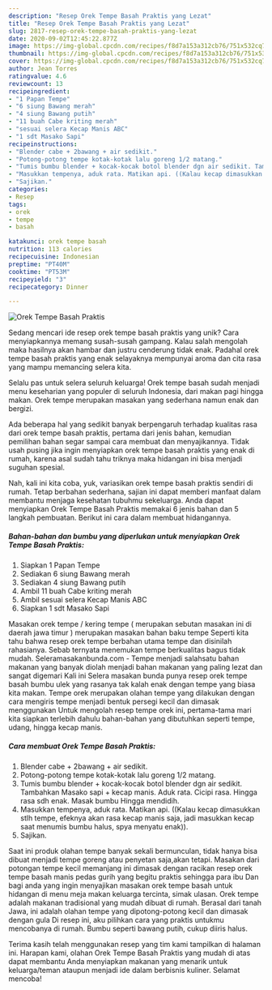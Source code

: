 ```yaml
---
description: "Resep Orek Tempe Basah Praktis yang Lezat"
title: "Resep Orek Tempe Basah Praktis yang Lezat"
slug: 2817-resep-orek-tempe-basah-praktis-yang-lezat
date: 2020-09-02T12:45:22.877Z
image: https://img-global.cpcdn.com/recipes/f8d7a153a312cb76/751x532cq70/orek-tempe-basah-praktis-foto-resep-utama.jpg
thumbnail: https://img-global.cpcdn.com/recipes/f8d7a153a312cb76/751x532cq70/orek-tempe-basah-praktis-foto-resep-utama.jpg
cover: https://img-global.cpcdn.com/recipes/f8d7a153a312cb76/751x532cq70/orek-tempe-basah-praktis-foto-resep-utama.jpg
author: Jean Torres
ratingvalue: 4.6
reviewcount: 13
recipeingredient:
- "1 Papan Tempe"
- "6 siung Bawang merah"
- "4 siung Bawang putih"
- "11 buah Cabe kriting merah"
- "sesuai selera Kecap Manis ABC"
- "1 sdt Masako Sapi"
recipeinstructions:
- "Blender cabe + 2bawang + air sedikit."
- "Potong-potong tempe kotak-kotak lalu goreng 1/2 matang."
- "Tumis bumbu blender + kocak-kocak botol blender dgn air sedikit. Tambahkan Masako sapi + kecap manis. Aduk rata. Cicipi rasa. Hingga rasa sdh enak. Masak bumbu Hingga mendidih."
- "Masukkan tempenya, aduk rata. Matikan api. ((Kalau kecap dimasukkan stlh tempe, efeknya akan rasa kecap manis saja, jadi masukkan kecap saat menumis bumbu halus, spya menyatu enak))."
- "Sajikan."
categories:
- Resep
tags:
- orek
- tempe
- basah

katakunci: orek tempe basah 
nutrition: 113 calories
recipecuisine: Indonesian
preptime: "PT40M"
cooktime: "PT53M"
recipeyield: "3"
recipecategory: Dinner

---
```



![Orek Tempe Basah Praktis](https://img-global.cpcdn.com/recipes/f8d7a153a312cb76/751x532cq70/orek-tempe-basah-praktis-foto-resep-utama.jpg)

Sedang mencari ide resep orek tempe basah praktis yang unik? Cara menyiapkannya memang susah-susah gampang. Kalau salah mengolah maka hasilnya akan hambar dan justru cenderung tidak enak. Padahal orek tempe basah praktis yang enak selayaknya mempunyai aroma dan cita rasa yang mampu memancing selera kita.

Selalu pas untuk selera seluruh keluarga! Orek tempe basah sudah menjadi menu keseharian yang populer di seluruh Indonesia, dari makan pagi hingga makan. Orek tempe merupakan masakan yang sederhana namun enak dan bergizi.

Ada beberapa hal yang sedikit banyak berpengaruh terhadap kualitas rasa dari orek tempe basah praktis, pertama dari jenis bahan, kemudian pemilihan bahan segar sampai cara membuat dan menyajikannya. Tidak usah pusing jika ingin menyiapkan orek tempe basah praktis yang enak di rumah, karena asal sudah tahu triknya maka hidangan ini bisa menjadi suguhan spesial.


Nah, kali ini kita coba, yuk, variasikan orek tempe basah praktis sendiri di rumah. Tetap berbahan sederhana, sajian ini dapat memberi manfaat dalam membantu menjaga kesehatan tubuhmu sekeluarga. Anda dapat menyiapkan Orek Tempe Basah Praktis memakai 6 jenis bahan dan 5 langkah pembuatan. Berikut ini cara dalam membuat hidangannya.

<!--inarticleads1-->

##### Bahan-bahan dan bumbu yang diperlukan untuk menyiapkan Orek Tempe Basah Praktis:

1. Siapkan 1 Papan Tempe
1. Sediakan 6 siung Bawang merah
1. Sediakan 4 siung Bawang putih
1. Ambil 11 buah Cabe kriting merah
1. Ambil sesuai selera Kecap Manis ABC
1. Siapkan 1 sdt Masako Sapi


Masakan orek tempe / kering tempe ( merupakan sebutan masakan ini di daerah jawa timur ) merupakan masakan bahan baku tempe Seperti kita tahu bahwa resep orek tempe berbahan utama tempe dan disinilah rahasianya. Sebab ternyata menemukan tempe berkualitas bagus tidak mudah. Seleramasakanbunda.com - Tempe menjadi salahsatu bahan makanan yang banyak diolah menjadi bahan makanan yang paling lezat dan sangat digemari Kali ini Selera masakan bunda punya resep orek tempe basah bumbu ulek yang rasanya tak kalah enak dengan tempe yang biasa kita makan. Tempe orek merupakan olahan tempe yang dilakukan dengan cara mengiris tempe menjadi bentuk persegi kecil dan dimasak menggunakan Untuk mengolah resep tempe orek ini, pertama-tama mari kita siapkan terlebih dahulu bahan-bahan yang dibutuhkan seperti tempe, udang, hingga kecap manis. 

<!--inarticleads2-->

##### Cara membuat Orek Tempe Basah Praktis:

1. Blender cabe + 2bawang + air sedikit.
1. Potong-potong tempe kotak-kotak lalu goreng 1/2 matang.
1. Tumis bumbu blender + kocak-kocak botol blender dgn air sedikit. Tambahkan Masako sapi + kecap manis. Aduk rata. Cicipi rasa. Hingga rasa sdh enak. Masak bumbu Hingga mendidih.
1. Masukkan tempenya, aduk rata. Matikan api. ((Kalau kecap dimasukkan stlh tempe, efeknya akan rasa kecap manis saja, jadi masukkan kecap saat menumis bumbu halus, spya menyatu enak)).
1. Sajikan.


Saat ini produk olahan tempe banyak sekali bermunculan, tidak hanya bisa dibuat menjadi tempe goreng atau penyetan saja,akan tetapi. Masakan dari potongan tempe kecil memanjang ini dimasak dengan racikan resep orek tempe basah manis pedas gurih yang begitu praktis sehingga para ibu Dan bagi anda yang ingin menyajikan masakan orek tempe basah untuk hidangan di menu meja makan keluarga tercinta, simak ulasan. Orek tempe adalah makanan tradisional yang mudah dibuat di rumah. Berasal dari tanah Jawa, ini adalah olahan tempe yang dipotong-potong kecil dan dimasak dengan gula Di resep ini, aku pilihkan cara yang praktis untukmu mencobanya di rumah. Bumbu seperti bawang putih, cukup diiris halus. 

Terima kasih telah menggunakan resep yang tim kami tampilkan di halaman ini. Harapan kami, olahan Orek Tempe Basah Praktis yang mudah di atas dapat membantu Anda menyiapkan makanan yang menarik untuk keluarga/teman ataupun menjadi ide dalam berbisnis kuliner. Selamat mencoba!
